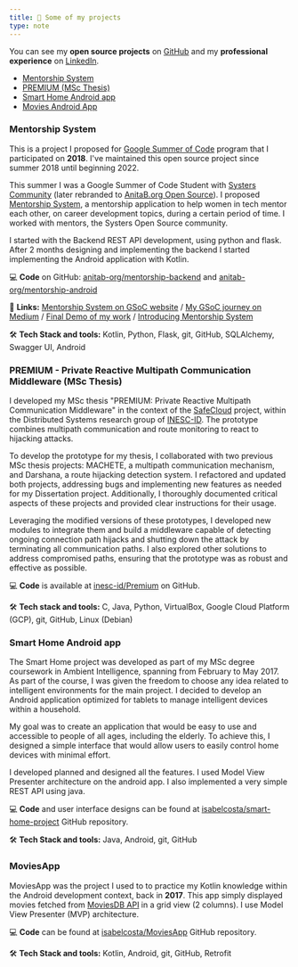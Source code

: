 ```yaml
---
title: 🚧 Some of my projects
type: note
---
```


You can see my **open source projects** on [GitHub](https://github.com/isabelcosta) and my **professional experience** on [LinkedIn](https://www.linkedin.com/in/isabelcmdcosta).

- [Mentorship System](#mentorship-system)
- [PREMIUM (MSc Thesis)](#premium---private-reactive-multipath-communication-middleware-msc-thesis)
- [Smart Home Android app](#smart-home-android-app)
- [Movies Android App](#moviesapp)

### Mentorship System

This is a project I proposed for [Google Summer of Code](https://summerofcode.withgoogle.com/) program that I participated on **2018**. I've maintained this open source project since summer 2018 until beginning 2022.

This summer I was a Google Summer of Code Student with [Systers Community](https://github.com/systers) (later rebranded to [AnitaB.org Open Source](https://github.com/anitab-org)). I proposed [Mentorship System](https://summerofcode.withgoogle.com/archive/2018/projects/6592097335377920/), a mentorship application to help women in tech mentor each other, on career development topics, during a certain period of time. I worked with mentors, the Systers Open Source community.

I started with the Backend REST API development, using python and flask. After 2 months designing and implementing the backend I started implementing the Android application with Kotlin. 

💻 **Code** on GitHub: [anitab-org/mentorship-backend](https://github.com/anitab-org/mentorship-backend) and [anitab-org/mentorship-android](https://github.com/anitab-org/mentorship-android)

🔗 **Links:** [Mentorship System on GSoC website](https://summerofcode.withgoogle.com/archive/2018/projects/6592097335377920/) / [My GSoC journey on Medium](https://medium.com/isabel-costa-gsoc) / [Final Demo of my work](https://www.youtube.com/watch?v=xRZrdR47R-w) / [Introducing Mentorship System](/posts/introducing-mentorship-system/)

🛠️ **Tech Stack and tools:** Kotlin, Python, Flask, git, GitHub, SQLAlchemy, Swagger UI, Android

### PREMIUM - Private Reactive Multipath Communication Middleware (MSc Thesis)

I developed my MSc thesis "PREMIUM: Private Reactive Multipath Communication Middleware" in the context of the [SafeCloud](https://www.safecloud-project.eu/) project, within the Distributed Systems research group of [INESC-ID](https://www.inesc-id.pt/). The prototype combines multipath communication and route monitoring to react to hijacking attacks.

To develop the prototype for my thesis, I collaborated with two previous MSc thesis projects: MACHETE, a multipath communication mechanism, and Darshana, a route hijacking detection system. I refactored and updated both projects, addressing bugs and implementing new features as needed for my Dissertation project. Additionally, I thoroughly documented critical aspects of these projects and provided clear instructions for their usage.

Leveraging the modified versions of these prototypes, I developed new modules to integrate them and build a middleware capable of detecting ongoing connection path hijacks and shutting down the attack by terminating all communication paths. I also explored other solutions to address compromised paths, ensuring that the prototype was as robust and effective as possible.

💻 **Code** is available at [inesc-id/Premium](https://github.com/inesc-id/Premium) on GitHub.

🛠️ **Tech stack and tools:** C, Java, Python, VirtualBox, Google Cloud Platform (GCP), git, GitHub, Linux (Debian)

### Smart Home Android app

The Smart Home project was developed as part of my MSc degree coursework in Ambient Intelligence, spanning from February to May 2017. As part of the course, I was given the freedom to choose any idea related to intelligent environments for the main project. I decided to develop an Android application optimized for tablets to manage intelligent devices within a household.

My goal was to create an application that would be easy to use and accessible to people of all ages, including the elderly. To achieve this, I designed a simple interface that would allow users to easily control home devices with minimal effort.

I developed planned and designed all the features. I used Model View Presenter architecture on the android app. I also implemented a very simple REST API using java.

💻 **Code** and user interface designs can be found at [isabelcosta/smart-home-project](https://github.com/isabelcosta/smart-home-project) GitHub repository.

🛠️ **Tech Stack and tools:** Java, Android, git, GitHub

### MoviesApp

MoviesApp was the project I used to to practice my Kotlin knowledge within the Android development context, back in **2017**. This app simply displayed movies fetched from [MoviesDB API](https://developers.themoviedb.org/3) in a grid view (2 columns). I use Model View Presenter (MVP) architecture.

💻 **Code** can be found at [isabelcosta/MoviesApp](https://github.com/isabelcosta/MoviesApp) GitHub repository.

🛠️ **Tech Stack and tools:** Kotlin, Android, git, GitHub, Retrofit
